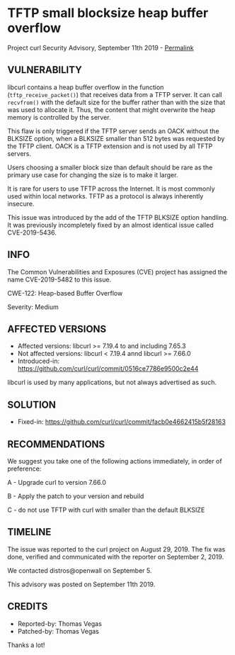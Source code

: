 TFTP small blocksize heap buffer overflow
=========================================

Project curl Security Advisory, September 11th 2019 -
[Permalink](https://curl.se/docs/CVE-2019-5482.html)

VULNERABILITY
-------------

libcurl contains a heap buffer overflow in the function
(`tftp_receive_packet()`) that receives data from a TFTP server. It can call
`recvfrom()` with the default size for the buffer rather than with the size
that was used to allocate it. Thus, the content that might overwrite the heap
memory is controlled by the server.

This flaw is only triggered if the TFTP server sends an OACK without the BLKSIZE
option, when a BLKSIZE smaller than 512 bytes was requested by the TFTP client.
OACK is a TFTP extension and is not used by all TFTP servers.

Users choosing a smaller block size than default should be rare as the primary
use case for changing the size is to make it larger.

It is rare for users to use TFTP across the Internet. It is most commonly used
within local networks. TFTP as a protocol is always inherently insecure.

This issue was introduced by the add of the TFTP BLKSIZE option handling. It
was previously incompletely fixed by an almost identical issue called
CVE-2019-5436.

INFO
----

The Common Vulnerabilities and Exposures (CVE) project has assigned the name
CVE-2019-5482 to this issue.

CWE-122: Heap-based Buffer Overflow

Severity: Medium

AFFECTED VERSIONS
-----------------

- Affected versions: libcurl >= 7.19.4 to and including 7.65.3
- Not affected versions: libcurl < 7.19.4 annd libcurl >= 7.66.0
- Introduced-in: https://github.com/curl/curl/commit/0516ce7786e9500c2e44

libcurl is used by many applications, but not always advertised as such.

SOLUTION
------------

- Fixed-in: https://github.com/curl/curl/commit/facb0e4662415b5f28163

RECOMMENDATIONS
--------------

We suggest you take one of the following actions immediately, in order of
preference:

 A - Upgrade curl to version 7.66.0

 B - Apply the patch to your version and rebuild
 
 C - do not use TFTP with curl with smaller than the default BLKSIZE

TIMELINE
--------

The issue was reported to the curl project on August 29, 2019. The fix was done,
verified and communicated with the reporter on September 2, 2019.

We contacted distros@openwall on September 5.

This advisory was posted on September 11th 2019.

CREDITS
-------

- Reported-by: Thomas Vegas
- Patched-by: Thomas Vegas

Thanks a lot!
